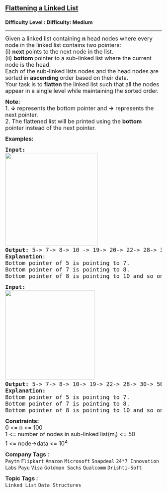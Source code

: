 <h2><a href="https://www.geeksforgeeks.org/problems/flattening-a-linked-list/1?page=1&category=Linked%20List&difficulty=Medium&sortBy=submissions">Flattening a Linked List</a></h2><h3>Difficulty Level : Difficulty: Medium</h3><hr><div class="problems_problem_content__Xm_eO"><p><span style="font-size: 18px;">Given a linked list containing&nbsp;</span><strong style="font-size: 18px;">n</strong><span style="font-size: 18px;">&nbsp;head nodes where every node in the linked list contains two pointers:</span><br><span style="font-size: 18px;">(i)&nbsp;<strong>next&nbsp;</strong>points to the next node in the list.</span><br><span style="font-size: 18px;">(ii)&nbsp;<strong>bottom&nbsp;</strong>pointer to a sub-linked list where the current node is the head.</span><br><span style="font-size: 18px;">Each of the sub-linked lists nodes and the head nodes are sorted in <strong>ascending </strong>order based on their data.</span><br><span style="font-size: 18px;">Your task is to&nbsp;<strong>flatten&nbsp;</strong>the linked list such that all the nodes appear in a single level while maintaining the sorted order.</span></p>
<p><span style="font-size: 18px;"><strong>Note:<br></strong></span><span style="font-size: 18px;">1. <strong>↓&nbsp;</strong>represents the bottom pointer and <strong>-&gt;</strong> represents the next pointer.<br></span><span style="font-size: 18px;">2.</span><span style="font-size: 18px;">&nbsp;The flattened list will be printed using the&nbsp;</span><strong style="font-size: 18px;">bottom</strong><span style="font-size: 18px;"> pointer instead of the next pointer.</span></p>
<p><span style="font-size: 18px;"><strong>Examples:</strong></span></p>
<pre><span style="font-size: 18px;"><strong style="font-size: 18px;">Input:</strong><span style="font-size: 18px;"><br><img src="https://media.geeksforgeeks.org/img-practice/prod/addEditProblem/700192/Web/Other/blobid0_1722066129.png" width="297" height="297"></span><strong style="font-size: 18px;">
Output:</strong><span style="font-size: 18px;"> 5-&gt; 7-&gt; 8-&gt; 10 -&gt; 19-&gt; 20-&gt; 22-&gt; 28-&gt; 30-&gt; 35-&gt; 40-&gt; 45-&gt; 50.
</span><strong style="font-size: 18px;">Explanation</strong><span style="font-size: 18px;">: <br>Bottom pointer of 5 is pointing to 7.<br></span></span><span style="font-size: 18px;"><span style="font-size: 18px;">Bottom pointer of 7 is pointing to 8.<br></span><span style="font-size: 18px;">Bottom pointer of 8 is pointing to 10 and so on.</span></span>
</pre>
<pre><span style="font-size: 18px;"><strong style="font-size: 18px;">Input:</strong><span style="font-size: 18px;"><br><img src="https://media.geeksforgeeks.org/img-practice/prod/addEditProblem/700192/Web/Other/blobid1_1722066171.png" width="287" height="287"> <br></span><strong style="font-size: 18px;">Output:</strong><span style="font-size: 18px;"> 5-&gt; 7-&gt; 8-&gt; 10-&gt; 19-&gt; 22-&gt; 28-&gt; 30-&gt; 50
</span><strong style="font-size: 18px;">Explanation:<br></strong><span style="font-size: 18px;">Bottom pointer of 5 is pointing to 7.<br>Bottom pointer of 7 is pointing to 8.<br>Bottom pointer of 8 is pointing to 10 and so on.</span><strong style="font-size: 18px;"><br></strong></span></pre>
<p><span style="font-size: 18px;"><strong>Constraints:</strong></span><br><span style="font-size: 18px;">0 &lt;= n &lt;= 100<br>1 &lt;=<strong> </strong>number of nodes in sub-linked list(m<sub>i</sub>) &lt;= 50<br>1</span><span style="font-size: 18px;"> &lt;= node-&gt;data &lt;= 10<sup>4</sup></span></p></div><p><span style=font-size:18px><strong>Company Tags : </strong><br><code>Paytm</code>&nbsp;<code>Flipkart</code>&nbsp;<code>Amazon</code>&nbsp;<code>Microsoft</code>&nbsp;<code>Snapdeal</code>&nbsp;<code>24*7 Innovation Labs</code>&nbsp;<code>Payu</code>&nbsp;<code>Visa</code>&nbsp;<code>Goldman Sachs</code>&nbsp;<code>Qualcomm</code>&nbsp;<code>Drishti-Soft</code>&nbsp;<br><p><span style=font-size:18px><strong>Topic Tags : </strong><br><code>Linked List</code>&nbsp;<code>Data Structures</code>&nbsp;